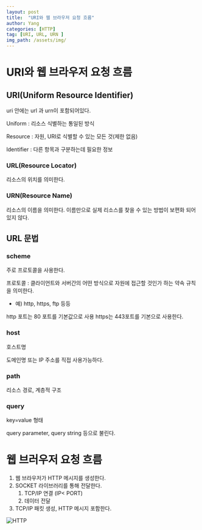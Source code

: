 ```yaml
---
layout: post
title:  "URI와 웹 브라우저 요청 흐름"
author: Yang
categories: [HTTP]
tag: [URI, URL, URN ]
img_path: /assets/img/
---
```



# URI와 웹 브라우저 요청 흐름

## URI(Uniform Resource Identifier)

uri 안에는 url 과 urn이 포함되어있다.

Uniform :  리소스 식별하는 통일된 방식

Resource : 자원, URI로 식별할 수 있는 모든 것(제한 없음)

Identifier : 다른 항목과 구분하는데 필요한 정보

### URL(Resource Locator)

리소스의 위치를 의미한다.

### URN(Resource Name)

리소스의 이름을 의미한다. 
이름만으로 실제 리소스를 찾을 수 있는 방법이 보편화 되어있지 않다.

## URL 문법

### scheme

주로 프로토콜을 사용한다.

프로토콜 : 클라이언트와 서버간의 어떤 방식으로 자원에 접근할 것인가 하는 약속 규칙을 의미한다.

- 예) http, https, ftp 등등

http 포트는 80 포트를 기본값으로 사용 https는 443포트를 기본으로 사용한다.

### host

호스트명

도메인명 또는 IP 주소를 직접 사용가능하다.

### path

리소스 경로, 계층적 구조

### query

key=value 형태

query parameter, query string 등으로 불린다.

# 웹 브러우저 요청 흐름

1. 웹 브라우저가 HTTP 메시지를 생성한다.
2. SOCKET 라이브러리를 통해 전달한다.
    1. TCP/IP 연결 (IP< PORT)
    2. 데이터 전달
3. TCP/IP 패킷 생성, HTTP 메시지 포함한다.

![HTTP](WebHTTP.png)

